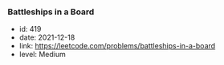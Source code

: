 ### Battleships in a Board

* id: 419
* date: 2021-12-18
* link: https://leetcode.com/problems/battleships-in-a-board
* level: Medium
